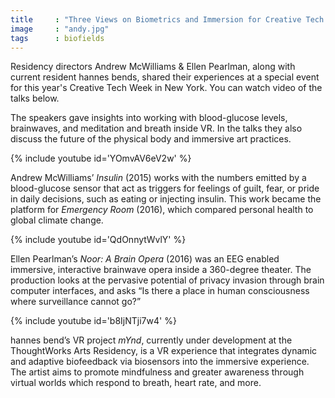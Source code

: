```yaml
---
title     : "Three Views on Biometrics and Immersion for Creative Tech Week"
image     : "andy.jpg"
tags      : biofields
---
```


Residency directors Andrew McWilliams & Ellen Pearlman, along with current resident hannes bends, shared their experiences at a special event for this year's Creative Tech Week in New York. You can watch video of the talks below.

The speakers gave insights into working with blood-glucose levels, brainwaves, and meditation and breath inside VR. In the talks they also discuss the future of the physical body and immersive art practices.

<!--excerpt-ends-->

{% include youtube id='YOmvAV6eV2w' %}

Andrew McWilliams’ _Insulin_ (2015) works with the numbers emitted by a blood-glucose sensor that act as triggers for feelings of guilt, fear, or pride in daily decisions, such as eating or injecting insulin. This work became the platform for _Emergency Room_ (2016), which compared personal health to global climate change.

{% include youtube id='QdOnnytWvlY' %}

Ellen Pearlman’s _Noor: A Brain Opera_ (2016) was an EEG enabled immersive, interactive brainwave opera inside a 360-degree theater. The production looks at the pervasive potential of privacy invasion through brain computer interfaces, and asks “Is there a place in human consciousness where surveillance cannot go?”


{% include youtube id='b8IjNTji7w4' %}

hannes bend’s VR project _mYnd_, currently under development at the ThoughtWorks Arts Residency, is a VR experience that integrates dynamic and adaptive biofeedback via biosensors into the immersive experience. The artist aims to promote mindfulness and greater awareness through virtual worlds which respond to breath, heart rate, and more.